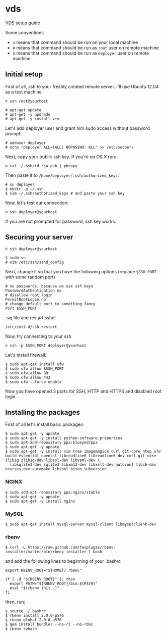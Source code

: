 vds
===

VDS setup guide

Some conventions
- `☺` means that command should be run on your local machine
- `#` means that command should be run as `root` user on remote machine
- `$` means that command should be run as `deployer` user on remote machine

## Initial setup

First of all, ssh to your freshly created remote server. I'll use Ubuntu 12.04 as a test machine
```
☺ ssh root@yourhost
```

```
# apt-get update
# apt-get -y updrade
# apt-get -y install vim
```

Let's add deployer user and grant him sudo access without password prompt:
```
# adduser deployer
# echo "deployer ALL=(ALL) NOPASSWD: ALL" >> /etc/sudoers
```

Next, copy your public ssh key. If you're on OS X run:
```
☺ cat ~/.ssh/id_rsa.pub | pbcopy
```

Then paste it to `/home/deployer/.ssh/authorized_keys`:
```
# su deployer
$ mkdir -p ~/.ssh
$ vim ~/.ssh/authorized_keys # and paste your ssh key
```

Now, let's test our connection:
```
☺ ssh deployer@yourhost
```
If you are not prompted for password, ssh key works.

## Securing your server
```
☺ ssh deployer@yourhost
```
```
$ sudo su
# vim /etc/ssh/sshd_config
```

Next, change it so that you have the following options (replace `$SSH_PORT` with some random port)

```
# no passwords, because we use ssh keys
PasswordAuthentication no
# disallow root login
PermitRootLogin no
# change default port to something fancy
Port $SSH_PORT
```
`:wq` file and restart sshd:
```
/etc/init.d/ssh restart
```

Now, try connecting to your ssh

```
☺ ssh -p $SSH_PORT deployer@yourhost
```

Let's install firewall:
```
$ sudo apt-get install ufw
$ sudo ufw allow $SSH_PORT
$ sudo ufw allow 80
$ sudo ufw allow 443
$ sudo ufw --force enable
```

Now you have opened 3 ports for SSH, HTTP and HTTPS and disabled root login.

## Installing the packages

First of all let's install basic packages:

```
$ sudo apt-get -y update
$ sudo apt-get -y install python-software-properties
$ sudo apt-add-repository ppa:blueyed/ppa
$ sudo apt-get -y update
$ sudo apt-get -y install vim tree imagemagick curl git-core htop ufw build-essential openssl libreadline6 libreadline6-dev curl git-core zlib1g zlib1g-dev libssl-dev libyaml-dev \
  libsqlite3-dev sqlite3 libxml2-dev libxslt-dev autoconf libc6-dev ncurses-dev automake libtool bison subversion
```

### NGINX
```
$ sudo add-apt-repository ppa:nginx/stable
$ sudo apt-get -y update
$ sudo apt-get -y install nginx
```

### MySQL
```
$ sudo apt-get install mysql-server mysql-client libmysqlclient-dev
```

### rbenv

```
$ curl -L https://raw.github.com/fesplugas/rbenv-installer/master/bin/rbenv-installer | bash
```

and add the following lines to beginning of your .bashrc
```
export RBENV_ROOT="${HOME}/.rbenv"

if [ -d "${RBENV_ROOT}" ]; then
  export PATH="${RBENV_ROOT}/bin:${PATH}"
  eval "$(rbenv init -)"
fi
```

then, run: 
```
$ source ~/.bashrc
$ rbenv install 2.0.0-p576
$ rbenv global 2.0.0-p576
$ gem install bundler --no-ri --no-rdoc
$ rbenv rehash
```
